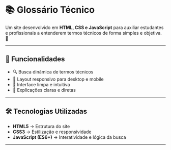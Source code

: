 # 📚 Glossário Técnico

Um site desenvolvido em **HTML, CSS e JavaScript** para auxiliar estudantes e profissionais a entenderem termos técnicos de forma simples e objetiva. 🚀  

---

## 🚀 Funcionalidades
- 🔍 Busca dinâmica de termos técnicos  
- 📱 Layout responsivo para desktop e mobile  
- 🎨 Interface limpa e intuitiva  
- 📖 Explicações claras e diretas  

---

## 🛠 Tecnologias Utilizadas
- **HTML5** → Estrutura do site  
- **CSS3** → Estilização e responsividade  
- **JavaScript (ES6+)** → Interatividade e lógica da busca  

---

